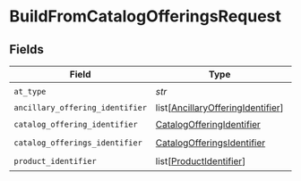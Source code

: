 # BuildFromCatalogOfferingsRequest


## Fields

| Field                                                                                   | Type                                                                                    | Required                                                                                | Description                                                                             | Example                                                                                 |
| --------------------------------------------------------------------------------------- | --------------------------------------------------------------------------------------- | --------------------------------------------------------------------------------------- | --------------------------------------------------------------------------------------- | --------------------------------------------------------------------------------------- |
| `at_type`                                                                               | *str*                                                                                   | :heavy_check_mark:                                                                      | N/A                                                                                     | BuildFromCatalogOfferingsRequestAir                                                     |
| `ancillary_offering_identifier`                                                         | list[[AncillaryOfferingIdentifier](../../models/shared/ancillaryofferingidentifier.md)] | :heavy_minus_sign:                                                                      | N/A                                                                                     |                                                                                         |
| `catalog_offering_identifier`                                                           | [CatalogOfferingIdentifier](../../models/shared/catalogofferingidentifier.md)           | :heavy_check_mark:                                                                      | N/A                                                                                     |                                                                                         |
| `catalog_offerings_identifier`                                                          | [CatalogOfferingsIdentifier](../../models/shared/catalogofferingsidentifier.md)         | :heavy_check_mark:                                                                      | N/A                                                                                     |                                                                                         |
| `product_identifier`                                                                    | list[[ProductIdentifier](../../models/shared/productidentifier.md)]                     | :heavy_check_mark:                                                                      | N/A                                                                                     | p1                                                                                      |